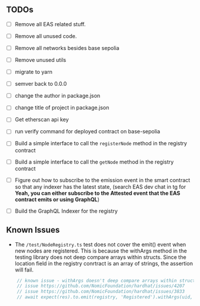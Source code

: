 ## TODOs
- [ ] Remove all EAS related stuff.
- [ ] Remove all unused code.
- [ ] Remove all networks besides base sepolia
- [ ] Remove unused utils
- [ ] migrate to yarn
- [ ] semver back to 0.0.0

- [ ] change the author in package.json 
- [ ] change title of project in package.json


- [ ] Get etherscan api key
- [ ] run verify command for deployed contract on base-sepolia


- [ ] Build a simple interface to call the `registerNode` method in the registry contract
- [ ] Build a simple interface to call the `getNode` method in the registry contract
- [ ] Figure out how to subscribe to the emission event in the smart contract so that any indexer has the latest state, (search EAS dev chat in tg for **Yeah, you can either subscribe to the Attested event that the EAS contract emits or using GraphQL**)
- [ ] Build the GraphQL Indexer for the registry


## Known Issues
- The `/test/NodeRegistry.ts` test does not cover the emit() event when new nodes are registered. This is because the withArgs method in the testing library does not deep compare arrays within structs. Since the location field in the registry conrtract is an array of strings, the assertion will fail. 

```ts
    // known issue - withArgs doesn't deep compare arrays within structs, so the location assertion will fail the emit test
    // issue https://github.com/NomicFoundation/hardhat/issues/4207
    // issue https://github.com/NomicFoundation/hardhat/issues/3833 
    // await expect(res).to.emit(registry, 'Registered').withArgs(uid, await sender.getAddress(), nodeEntry);  
```